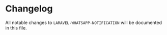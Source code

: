 # Changelog

All notable changes to `LARAVEL-WHATSAPP-NOTIFICATION` will be documented in this file.
